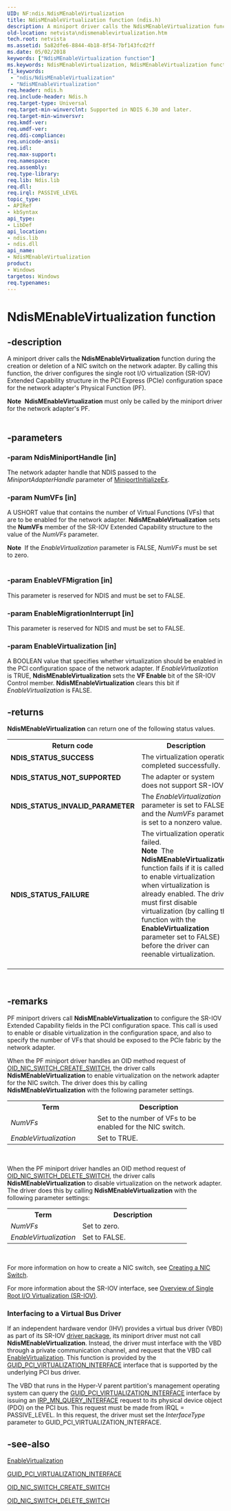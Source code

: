 ```yaml
---
UID: NF:ndis.NdisMEnableVirtualization
title: NdisMEnableVirtualization function (ndis.h)
description: A miniport driver calls the NdisMEnableVirtualization function during the creation or deletion of a NIC switch on the network adapter.
old-location: netvista\ndismenablevirtualization.htm
tech.root: netvista
ms.assetid: 5a82dfe6-8844-4b18-8f54-7bf143fcd2ff
ms.date: 05/02/2018
keywords: ["NdisMEnableVirtualization function"]
ms.keywords: NdisMEnableVirtualization, NdisMEnableVirtualization function [Network Drivers Starting with Windows Vista], ndis/NdisMEnableVirtualization, netvista.ndismenablevirtualization
f1_keywords:
 - "ndis/NdisMEnableVirtualization"
 - "NdisMEnableVirtualization"
req.header: ndis.h
req.include-header: Ndis.h
req.target-type: Universal
req.target-min-winverclnt: Supported in NDIS 6.30 and later.
req.target-min-winversvr: 
req.kmdf-ver: 
req.umdf-ver: 
req.ddi-compliance: 
req.unicode-ansi: 
req.idl: 
req.max-support: 
req.namespace: 
req.assembly: 
req.type-library: 
req.lib: Ndis.lib
req.dll: 
req.irql: PASSIVE_LEVEL
topic_type:
- APIRef
- kbSyntax
api_type:
- LibDef
api_location:
- ndis.lib
- ndis.dll
api_name:
- NdisMEnableVirtualization
product:
- Windows
targetos: Windows
req.typenames: 
---
```


# NdisMEnableVirtualization function


## -description


A miniport driver calls the <b>NdisMEnableVirtualization</b> function during the creation or deletion of a NIC switch on the network adapter. By calling this function, the driver configures the single root I/O virtualization (SR-IOV) Extended Capability structure in the PCI Express (PCIe) configuration space for the network adapter's Physical Function (PF).
<div class="alert"><b>Note</b>  <b>NdisMEnableVirtualization</b> must only be called by the miniport driver for the network adapter's PF.</div><div> </div>

## -parameters




### -param NdisMiniportHandle [in]

The network adapter handle that NDIS passed to the 
     <i>MiniportAdapterHandle</i> parameter of 
     <a href="https://docs.microsoft.com/windows-hardware/drivers/ddi/ndis/nc-ndis-miniport_initialize">MiniportInitializeEx</a>.


### -param NumVFs [in]

A USHORT value that contains the number of  Virtual Functions (VFs) that are to be enabled for the network adapter.  <b>NdisMEnableVirtualization</b> sets the <b>NumVFs</b> member of the SR-IOV Extended Capability structure to the value of the <i>NumVFs</i> parameter. 

<div class="alert"><b>Note</b>  If the <i>EnableVirtualization</i> parameter is FALSE, <i>NumVFs</i> must be set to zero.</div>
<div> </div>

### -param EnableVFMigration [in]

 This parameter is reserved for NDIS and must be set to FALSE.


### -param EnableMigrationInterrupt [in]

 This parameter is reserved for NDIS and must be set to FALSE.


### -param EnableVirtualization [in]

A BOOLEAN value that specifies whether  virtualization should be enabled in the PCI configuration space of the network adapter.  If <i>EnableVirtualization</i> is TRUE, <b>NdisMEnableVirtualization</b> sets the <b>VF Enable</b> bit  of the SR-IOV Control member. <b>NdisMEnableVirtualization</b> clears this bit if <i>EnableVirtualization</i> is FALSE.


## -returns



<b>NdisMEnableVirtualization</b> can return one of the following status values.

<table>
<tr>
<th>Return code</th>
<th>Description</th>
</tr>
<tr>
<td width="40%">
<dl>
<dt><b>NDIS_STATUS_SUCCESS</b></dt>
</dl>
</td>
<td width="60%">
The virtualization operation completed successfully.

</td>
</tr>
<tr>
<td width="40%">
<dl>
<dt><b>NDIS_STATUS_NOT_SUPPORTED</b></dt>
</dl>
</td>
<td width="60%">
The adapter or system does not support SR-IOV.

</td>
</tr>
<tr>
<td width="40%">
<dl>
<dt><b>NDIS_STATUS_INVALID_PARAMETER</b></dt>
</dl>
</td>
<td width="60%">
The <i>EnableVirtualization</i> parameter is set to FALSE and the <i>NumVFs</i> parameter is set to a nonzero value.

</td>
</tr>
<tr>
<td width="40%">
<dl>
<dt><b>NDIS_STATUS_FAILURE</b></dt>
</dl>
</td>
<td width="60%">
The virtualization operation failed.

<div class="alert"><b>Note</b>  The <b>NdisMEnableVirtualization</b> function fails if it is called to enable virtualization when virtualization is already enabled. The driver must first disable virtualization (by calling the function with the <b>EnableVirtualization</b> parameter set to FALSE) before the driver can reenable virtualization.</div>
<div> </div>
</td>
</tr>
</table>
 




## -remarks



PF miniport drivers call <b>NdisMEnableVirtualization</b> to configure the SR-IOV Extended Capability fields in the PCI configuration space. This call is used to enable or disable virtualization in the configuration space, and also to specify the number of VFs that should be exposed to the PCIe  fabric  by the network adapter.

When the PF miniport driver handles an OID method request of <a href="https://docs.microsoft.com/windows-hardware/drivers/network/oid-nic-switch-create-switch">OID_NIC_SWITCH_CREATE_SWITCH</a>, the driver calls <b>NdisMEnableVirtualization</b> to enable virtualization on the network adapter for the NIC switch. The driver does this by calling <b>NdisMEnableVirtualization</b> with the following parameter settings.



<table>
<tr>
<th>Term</th>
<th>Description</th>
</tr>
<tr>
<td width="40%">
<a id="NumVFs"></a><a id="numvfs"></a><a id="NUMVFS"></a><i>NumVFs</i>

</td>
<td width="60%">
Set to the number of VFs to be enabled for the NIC switch.

</td>
</tr>
<tr>
<td width="40%">
<a id="EnableVirtualization"></a><a id="enablevirtualization"></a><a id="ENABLEVIRTUALIZATION"></a><i>EnableVirtualization</i>

</td>
<td width="60%">
Set to TRUE.

</td>
</tr>
</table>
 

When the PF miniport driver handles an OID method request of <a href="https://docs.microsoft.com/windows-hardware/drivers/network/oid-nic-switch-delete-switch">OID_NIC_SWITCH_DELETE_SWITCH</a>, the driver calls <b>NdisMEnableVirtualization</b> to disable virtualization on the network adapter. The driver does this by calling <b>NdisMEnableVirtualization</b> with the following parameter settings:



<table>
<tr>
<th>Term</th>
<th>Description</th>
</tr>
<tr>
<td width="40%">
<a id="NumVFs"></a><a id="numvfs"></a><a id="NUMVFS"></a><i>NumVFs</i>

</td>
<td width="60%">
Set to zero.

</td>
</tr>
<tr>
<td width="40%">
<a id="EnableVirtualization"></a><a id="enablevirtualization"></a><a id="ENABLEVIRTUALIZATION"></a><i>EnableVirtualization</i>

</td>
<td width="60%">
Set to FALSE.

</td>
</tr>
</table>
 

For more information on how to create a NIC switch, see <a href="https://docs.microsoft.com/windows-hardware/drivers/network/creating-a-nic-switch">Creating a NIC Switch</a>.

For more information about the SR-IOV interface, see 	<a href="https://docs.microsoft.com/windows-hardware/drivers/network/overview-of-single-root-i-o-virtualization--sr-iov-">Overview of Single Root I/O Virtualization (SR-IOV)</a>.

<h3><a id="Interfacing_to_a_Virtual_Bus_Driver"></a><a id="interfacing_to_a_virtual_bus_driver"></a><a id="INTERFACING_TO_A_VIRTUAL_BUS_DRIVER"></a>Interfacing to a Virtual Bus Driver</h3>
If an independent hardware vendor (IHV) provides a virtual bus driver (VBD) as part of its SR-IOV <a href="https://docs.microsoft.com/previous-versions/windows/hardware/difxapi/driverpackagepreinstall">driver package</a>, its miniport driver must not call <b>NdisMEnableVirtualization</b>. Instead, the driver must interface with the VBD through a private communication channel, and request that the VBD call <a href="https://docs.microsoft.com/windows-hardware/drivers/ddi/wdm/nc-wdm-enable_virtualization">EnableVirtualization</a>. This function is provided by the <a href="https://msdn.microsoft.com/library/windows/hardware/hh451143">GUID_PCI_VIRTUALIZATION_INTERFACE</a> interface that is supported by the underlying PCI bus driver. 

The VBD that runs in the Hyper-V parent partition's management operating system can query the <a href="https://msdn.microsoft.com/library/windows/hardware/hh451143">GUID_PCI_VIRTUALIZATION_INTERFACE</a> interface by issuing an <a href="https://docs.microsoft.com/windows-hardware/drivers/kernel/irp-mn-query-interface">IRP_MN_QUERY_INTERFACE</a> request to its physical device object (PDO) on the PCI bus. This request must be made from IRQL = PASSIVE_LEVEL. In this request, the driver must  set the <i>InterfaceType</i> parameter to GUID_PCI_VIRTUALIZATION_INTERFACE.




## -see-also




<b></b>



<a href="https://docs.microsoft.com/windows-hardware/drivers/ddi/wdm/nc-wdm-enable_virtualization">EnableVirtualization</a>



<a href="https://msdn.microsoft.com/library/windows/hardware/hh451143">GUID_PCI_VIRTUALIZATION_INTERFACE</a>



<a href="https://docs.microsoft.com/windows-hardware/drivers/network/oid-nic-switch-create-switch">OID_NIC_SWITCH_CREATE_SWITCH</a>



<a href="https://docs.microsoft.com/windows-hardware/drivers/network/oid-nic-switch-delete-switch">OID_NIC_SWITCH_DELETE_SWITCH</a>
 

 

